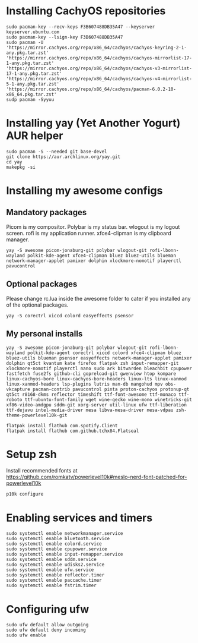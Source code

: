 # Installing CachyOS repositories

```
sudo pacman-key --recv-keys F3B607488DB35A47 --keyserver keyserver.ubuntu.com
sudo pacman-key --lsign-key F3B607488DB35A47
sudo pacman -U 'https://mirror.cachyos.org/repo/x86_64/cachyos/cachyos-keyring-2-1-any.pkg.tar.zst' 'https://mirror.cachyos.org/repo/x86_64/cachyos/cachyos-mirrorlist-17-1-any.pkg.tar.zst' 'https://mirror.cachyos.org/repo/x86_64/cachyos/cachyos-v3-mirrorlist-17-1-any.pkg.tar.zst' 'https://mirror.cachyos.org/repo/x86_64/cachyos/cachyos-v4-mirrorlist-5-1-any.pkg.tar.zst' 'https://mirror.cachyos.org/repo/x86_64/cachyos/pacman-6.0.2-10-x86_64.pkg.tar.zst'
sudp pacman -Syyuu
```

# Installing yay (Yet Another Yogurt) AUR helper

```
sudo pacman -S --needed git base-devel
git clone https://aur.archlinux.org/yay.git
cd yay
makepkg -si
```

# Installing my awesome configs

## Mandatory packages

Picom is my compositor. Polybar is my status bar. wlogout is my logout screen. rofi is my application runner. xfce4-clipman is my clipboard manager.

```
yay -S awesome picom-jonaburg-git polybar wlogout-git rofi-lbonn-wayland polkit-kde-agent xfce4-clipman bluez bluez-utils blueman network-manager-applet pamixer dolphin xlockmore-nomotif playerctl pavucontrol
```

## Optional packages

Please change rc.lua inside the awesome folder to cater if you installed any of the optional packages.

```
yay -S corectrl xiccd colord easyeffects psensor
```

## My personal installs

```
yay -S awesome picom-jonaburg-git polybar wlogout-git rofi-lbonn-wayland polkit-kde-agent corectrl xiccd colord xfce4-clipman bluez bluez-utils blueman psensor easyeffects network-manager-applet pamixer dolphin qt5ct kvantum kate firefox flatpak zsh input-remapper-git xlockmore-nomotif playerctl nano sudo ark bitwarden bleachbit cpupower fastfetch fuse2fs github-cli gopreload-git gwenview htop kompare linux-cachyos-bore linux-cachyos-bore-headers linux-lts linux-xanmod linux-xanmod-headers lsp-plugins lutris man-db mangohud mpv obs-vkcapture pacman-contrib pavucontrol pinta proton-cachyos protonup-qt qt5ct r8168-dkms reflector timeshift ttf-font-awesome ttf-monaco ttf-roboto ttf-ubuntu-font-family wget wine-gecko wine-mono winetricks-git xf86-video-amdgpu sddm-git xorg-server util-linux ufw ttf-liberation ttf-dejavu intel-media-driver mesa libva-mesa-driver mesa-vdpau zsh-theme-powerlevel10k-git

flatpak install flathub com.spotify.Client
flatpak install flathub com.github.tchx84.Flatseal
```

# Setup zsh

Install recommended fonts at https://github.com/romkatv/powerlevel10k#meslo-nerd-font-patched-for-powerlevel10k

```
p10k configure
```

# Enabling services and timers

```
sudo systemctl enable networkmanager.service
sudo systemctl enable bluetooth.service
sudo systemctl enable colord.service
sudo systemctl enable cpupower.service
sudo systemctl enable input-remapper.service
sudo systemctl enable sddm.service
sudo systemctl enable udisks2.service
sudo systemctl enable ufw.service
sudo systemctl enable reflector.timer
sudo systemctl enable paccache.timer
sudo systemctl enable fstrim.timer

```

# Configuring ufw

```
sudo ufw default allow outgoing
sudo ufw default deny incoming
sudo ufw enable
```
